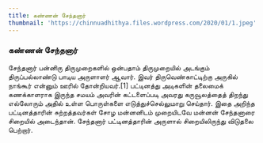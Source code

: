 ```yaml
---
title: கண்ணன் சேந்தனார்
thumbnail: 'https://chinnuadhithya.files.wordpress.com/2020/01/1.jpeg'
---
```


### கண்ணன் சேந்தனார்

சேந்தனார் பன்னிரு திருமுறைகளில் ஒன்பதாம் திருமுறையில் அடங்கும் திருப்பல்லாண்டு பாடிய அருளாளர் ஆவார். இவர் திருவெண்காட்டிற்கு அருகில் நாங்கூர் என்னும் ஊரில் தோன்றியவர்.[1] பட்டினத்து அடிகளின் தலைமைக் கணக்காளராக இருந்த சமயம் அவரின் கட்டளைப்படி அவரது கருவூலத்தைத் திறந்து எல்லோரும் அதில் உள்ள பொருள்களை எடுத்துச்செல்லுமாறு செய்தார். இதை அறிந்த பட்டினத்தாரின் சுற்றத்தவர்கள் சோழ மன்னனிடம் முறையிடவே மன்னன் சேந்தனாரை சிறையில் அடைந்தான். சேந்தனார் பட்டினத்தாரின் அருளால் சிறையிலிருந்து விடுதலை பெற்றார்.

